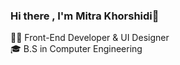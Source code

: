 ### Hi there , I'm Mitra Khorshidi👋

  👩‍💻 Front-End Developer & UI Designer 
<br/>
  🎓 B.S in Computer Engineering
  
